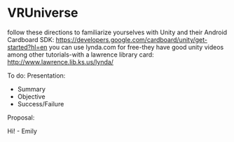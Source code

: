 # VRUniverse

follow these directions to familiarize yourselves with Unity and their Android Cardboard SDK:
https://developers.google.com/cardboard/unity/get-started?hl=en
you can use lynda.com for free-they have good unity videos among other tutorials-with a lawrence library card:
http://www.lawrence.lib.ks.us/lynda/

To do:
Presentation:
* Summary
* Objective
* Success/Failure

Proposal:


Hi! - Emily
